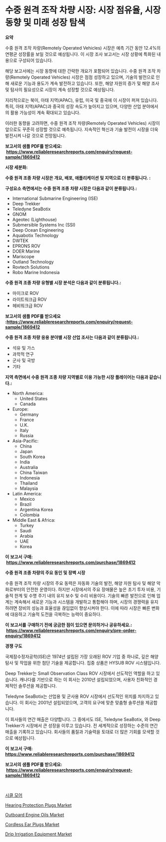 <p><h1>수중 원격 조작 차량 시장: 시장 점유율, 시장 동향 및 미래 성장 탐색</h1></p><p><strong>요약</strong></p>
<p><p>수중 원격 조작 차량(Remotely Operated Vehicles) 시장은 예측 기간 동안 12.4%의 연평균 성장률을 보일 것으로 예상됩니다. 이 시장 조사 보고서는 시장 상황에 특화된 내용으로 구성되어 있습니다. </p><p>해당 보고서에는 시장 동향에 대한 간략한 개요가 포함되어 있습니다. 수중 원격 조작 차량(Remotely Operated Vehicles) 시장은 점점 성장하고 있으며, 기술의 발전으로 인해 새로운 기능과 용도가 계속 발전하고 있습니다. 또한, 해양 자원의 증가 및 해양 조사 및 탐사의 필요성으로 시장이 계속 성장할 것으로 예상됩니다.</p><p>지리적으로는 북미, 아태 지역(APAC), 유럽, 미국 및 중국에 이 시장이 퍼져 있습니다. 특히, 아태 지역(APAC)과 중국의 성장 속도가 높아지고 있으며, 다양한 산업 분야에서의 활용 가능성이 계속 확대되고 있습니다. </p><p>이러한 동향을 고려하면, 수중 원격 조작 차량(Remotely Operated Vehicles) 시장이 앞으로도 꾸준히 성장할 것으로 예측됩니다. 지속적인 혁신과 기술 발전이 시장을 더욱 발전시켜 나갈 것으로 전망됩니다.</p></p>
<p><strong>보고서의 샘플 PDF를 받으세요: &nbsp;<a href="https://www.reliableresearchreports.com/enquiry/request-sample/1869412">https://www.reliableresearchreports.com/enquiry/request-sample/1869412</a></strong></p>
<p><strong>시장 세분화:</strong></p>
<p><strong> 수중 원격 조종 차량 시장은 개요, 배포, 애플리케이션 및 지역으로 더 분류됩니다. :</strong></p>
<p><strong>구성요소 측면에서는 수중 원격 조종 차량 시장은 다음과 같이 분류됩니다.:</strong></p>
<p><ul><li>International Submarine Engineering (ISE)</li><li>Deep Trekker</li><li>Teledyne SeaBotix</li><li>GNOM</li><li>Ageotec (Lighthouse)</li><li>Submersible Systems Inc (SSI)</li><li>Deep Ocean Engineering</li><li>Aquabotix Technology</li><li>DWTEK</li><li>EPRONS ROV</li><li>DOER Marine</li><li>Mariscope</li><li>Outland Technology</li><li>Rovtech Solutions</li><li>Robo Marine Indonesia</li></ul></p>
<p><strong> 수중 원격 조종 차량 유형별 시장 분석은 다음과 같이 분류됩니다.:</strong></p>
<p><ul><li>마이크로 ROV</li><li>라이트워크급 ROV</li><li>헤비워크급 ROV</li></ul></p>
<p><strong>보고서의 샘플 PDF를 받으세요 :<a href="https://www.reliableresearchreports.com/enquiry/request-sample/1869412">https://www.reliableresearchreports.com/enquiry/request-sample/1869412</a></strong></p>
<p><strong> 수중 원격 조종 차량 응용 분야별 시장 산업 조사는 다음과 같이 분류됩니다.:</strong></p>
<p><ul><li>석유 및 가스</li><li>과학적 연구</li><li>군사 및 국방</li><li>기타</li></ul></p>
<p><strong>지역 측면에서 수중 원격 조종 차량 지역별로 이용 가능한 시장 플레이어는 다음과 같습니다.:</strong></p>
<p><ul>
    <li>
        North America:
        <ul>
            <li>United States</li>
            <li>Canada</li>
        </ul>
    </li>
    <li>
        Europe:
        <ul>
            <li>Germany</li>
            <li>France</li>
            <li>U.K.</li>
            <li>Italy</li>
            <li>Russia</li>
        </ul>
    </li>
    <li>
        Asia-Pacific:
        <ul>
            <li>China</li>
            <li>Japan</li>
            <li>South Korea</li>
            <li>India</li>
            <li>Australia</li>
            <li>China Taiwan</li>
            <li>Indonesia</li>
            <li>Thailand</li>
            <li>Malaysia</li>
        </ul>
    </li>
    <li>
        Latin America:
        <ul>
            <li>Mexico</li>
            <li>Brazil</li>
            <li>Argentina Korea</li>
            <li>Colombia</li>
        </ul>
    </li>
    <li>
        Middle East & Africa:
        <ul>
            <li>Turkey</li>
            <li>Saudi</li>
            <li>Arabia</li>
            <li>UAE</li>
            <li>Korea</li>
        </ul>
    </li>
    </ul></p>
<p><strong>이 보고서 구매: &nbsp;<a href="https://www.reliableresearchreports.com/purchase/1869412">https://www.reliableresearchreports.com/purchase/1869412</a></strong></p>
<p><strong>수중 원격 조종 차량의 주요 동인 및 장벽 시장</strong></p>
<p><p>수중 원격 조작 차량 시장의 주요 동력은 자동화 기술의 발전, 해양 자원 탐사 및 해양 악화로부터의 안전한 운영이다. 하지만 시장에서의 주요 장애물은 높은 초기 투자 비용, 기술적 한계 및 수명 주기 내의 유지 보수 및 수리 비용이다. 기술의 빠른 발전으로 인해 업계는 계속해서 새로운 기능과 시스템을 개발하고 통합해야 하며, 시장의 경쟁력을 유지하려면 장비의 성능과 효율성을 끊임없이 향상시켜야 한다. 이에 따라 시장은 빠른 변화에 대응하고 기술적 도전을 극복하는 능력이 중요하다.</p></p>
<p><strong>이 보고서를 구매하기 전에 궁금한 점이 있으면 문의하거나 공유하세요.: &nbsp;<a href="https://www.reliableresearchreports.com/enquiry/pre-order-enquiry/1869412">https://www.reliableresearchreports.com/enquiry/pre-order-enquiry/1869412</a></strong></p>
<p><strong>경쟁 구도</strong></p>
<p><p>국제잠수정자공학(ISE)은 1974년 설립된 가장 오래된 ROV 기업 중 하나로, 깊은 해양 탐사 및 작업을 위한 첨단 기술을 제공합니다. 집중 상품은 HYSUB ROV 시스템입니다.</p><p>Deep Trekker는 Small Observation Class ROV 시장에서 선도적인 역할을 하고 있습니다. 캐나다를 기반으로 하는 이 회사는 2010년 설립되었으며, 사용자 친화적인 경제적인 솔루션을 제공합니다.</p><p>Teledyne SeaBotix는 산업용 및 군사용 ROV 시장에서 선도적인 위치를 차지하고 있습니다. 이 회사는 2001년 설립되었으며, 고객의 요구에 맞춘 맞춤형 솔루션을 제공합니다.</p><p>이 회사들의 연간 매출은 다양합니다. 그 중에서도 ISE, Teledyne SeaBotix, 와 Deep Trekker가 시장에서 큰 성장을 이루고 있습니다. 전 세계적으로 성장하는 수준의 연간 매출을 기록하고 있습니다. 회사들의 품질과 기술력을 토대로 더 많은 기회를 모색할 것으로 예상됩니다.</p></p>
<p><strong>이 보고서 구매: &nbsp; <a href="https://www.reliableresearchreports.com/purchase/1869412">https://www.reliableresearchreports.com/purchase/1869412</a></strong></p>
<p><strong>보고서의 샘플 PDF를 받으세요: &nbsp;<a href="https://www.reliableresearchreports.com/enquiry/request-sample/1869412">https://www.reliableresearchreports.com/enquiry/request-sample/1869412</a></strong><strong></strong></p>
<p>&nbsp;</p>
<p><p><a href="https://github.com/vss5505pa7z1p/Market-Research-Report-List-1/blob/main/96881743248.md">시클 모어</a></p><p><a href="https://github.com/sofayahoo2023/Market-Research-Report-List-3/blob/main/hearing-protection-plugs-market.md">Hearing Protection Plugs Market</a></p><p><a href="https://issuu.com/reportprime-2/docs/outboard-engine-oils-market-size-2030.pptx">Outboard Engine Oils Market</a></p><p><a href="https://github.com/joannesouthgate/Market-Research-Report-List-2/blob/main/cordless-ear-plugs-market.md">Cordless Ear Plugs Market</a></p><p><a href="https://view.publitas.com/reportprime-1/drip-irrigation-equipment-market-size-growth-outlook-from-2024-to-2031-projecting-at-markets-trends-analysis-by-application-regional-outlook-and-revenue/">Drip Irrigation Equipment Market</a></p></p>